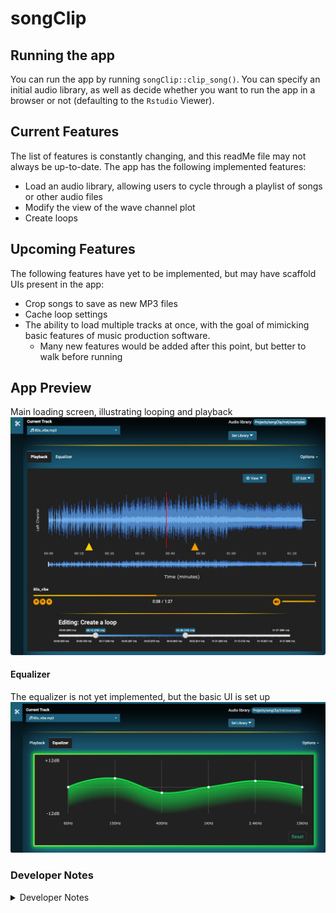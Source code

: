 
<!-- README.md is generated from README.Rmd. Please edit that file -->

# songClip

## Running the app

You can run the app by running `songClip::clip_song()`. You can specify
an initial audio library, as well as decide whether you want to run the
app in a browser or not (defaulting to the `Rstudio` Viewer).

## Current Features

The list of features is constantly changing, and this readMe file may
not always be up-to-date. The app has the following implemented
features:

- Load an audio library, allowing users to cycle through a playlist of
  songs or other audio files
- Modify the view of the wave channel plot
- Create loops

## Upcoming Features

The following features have yet to be implemented, but may have scaffold
UIs present in the app:

- Crop songs to save as new MP3 files
- Cache loop settings
- The ability to load multiple tracks at once, with the goal of
  mimicking basic features of music production software.
  - Many new features would be added after this point, but better to
    walk before running

## App Preview

Main loading screen, illustrating looping and playback
![](man/figures/app_preview.png)

#### Equalizer

The equalizer is not yet implemented, but the basic UI is set up
![](man/figures/app_equalizer.png)

### Developer Notes

<details closed>
<summary>
Developer Notes
</summary>

#### Installation

Run the following in your terminal:

``` bash
git clone git@github.com:MLVisions/songClip.git
```

Run one the following to download all the packages:

1.  If you have `pkgr` installed, run the following in your terminal:

    ``` bash
    pkgr install
    ```

2.  If not, use the following command in your `R` console. This will
    install all packages from the `renv.lock` file:

    ``` r
    # install.packages("renv") # if you don't have the `renv` package
    renv::restore()
    ```

After installing all dependencies, running `devtools::load_all()` will
prompt you to install any required `python` modules.

- *Note*: `Python` is not currently needed for this package (despite the
  messages you will see on load), though this will likely change in the
  future.

</details>
